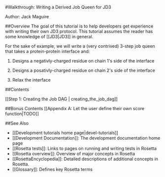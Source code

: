#Walkthrough: Writing a Derived Job Queen for JD3

Author: Jack Maguire

##Overview
The goal of this tutorial is to help developers get experience with writing their own JD3 protocol.
This tutorial assumes the reader has some knowledge of [[JD3|JD3]] in general.

For the sake of example, we will write a (very contrived) 3-step job queen that takes a protein-protein interface and:

1. Designs a negativly-charged residue on chain 1's side of the interface

2. Designs a posativly-charged residue on chain 2's side of the interface

3. Relax the interface


##Contents

[[Step 1: Creating the Job DAG | creating_the_job_dag]]

##Bonus Contents
[[Appendix A: Let the user define their own score function|TODO]]

##See Also

* [[Development tutorials home page|devel-tutorials]]
* [[Development Documentation]]: The development documentation home page
* [[Rosetta tests]]: Links to pages on running and writing tests in Rosetta
* [[Rosetta overview]]: Overview of major concepts in Rosetta
* [[RosettaEncyclopedia]]: Detailed descriptions of additional concepts in Rosetta.
* [[Glossary]]: Defines key Rosetta terms